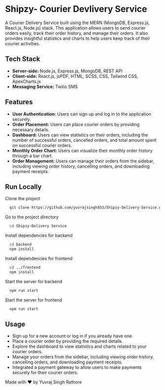 # Shipzy- Courier Devlivery Service

A Courier Delivery Service built using the MERN (MongoDB, Express.js, React.js, Node.js) stack. This application allows users to send courier orders easily, track their order history, and manage their orders. It also provides insightful statistics and charts to help users keep track of their courier activities.



## Tech Stack
- **Server-side:** Node.js, Express.js, MongoDB, REST API
- **Client-side:** React.js, jsPDF, HTML, SCSS, CSS, Tailwind CSS, ApexCharts.js
- **Messaging Service:** Twilio SMS
## Features
* **User Authentication:** Users can sign up and log in to the application securely.
* **Order Placement:** Users can place courier orders by providing necessary details.
* **Dashboard:** Users can view statistics on their orders, including the number of successful orders, cancelled orders, and total amount spent on successful courier orders.
* **Monthly Order Chart:** Users can visualize their monthly order history through a bar chart.
* **Order Management:** Users can manage their orders from the sidebar, including viewing order history, cancelling orders, and downloading payment receipts.
  
## Run Locally

Clone the project

```bash
  git clone https://github.com/yuvrajsingh833/Shipzy-Delivery-Service.git
```

Go to the project directory

```bash
  cd Shipzy-Delivery Service
```

Install dependencies for backend

```bash
  cd backend
  npm install
```
Install dependencies for frontend

```bash
  cd ../frontend
  npm install
```

Start the server for backend

```bash
  npm run start
```

Start the server for frontend

```bash
  npm run start
```


## Usage
- Sign up for a new account or log in if you already have one.
- Place a courier order by providing the required details.
- Explore the dashboard to view statistics and charts related to your courier orders.
- Manage your orders from the sidebar, including viewing order history, cancelling orders, and downloading payment receipts.
- Integrated a payment gateway to allow users to make payments securely for their courier orders.


Made with ❤️ by Yuvraj Singh Rathore
